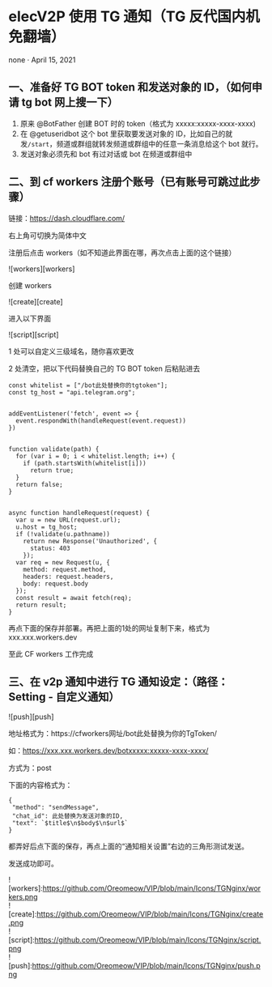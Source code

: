 # elecV2P 使用 TG 通知（TG 反代国内机免翻墙）
none · April 15, 2021
## 一、准备好 TG BOT token 和发送对象的 ID，（如何申请 tg bot 网上搜一下）

1. 原来 @BotFather 创建 BOT 时的 token（格式为 xxxxx:xxxxx-xxxx-xxxx)
2. 在 @getuseridbot 这个 bot 里获取要发送对象的 ID，比如自己的就发`/start`，频道或群组就转发频道或群组中的任意一条消息给这个 bot 就行。
3. 发送对象必须先和 bot 有过对话或 bot 在频道或群组中

## 二、到 cf workers 注册个账号（已有账号可跳过此步骤）

链接：https://dash.cloudflare.com/

右上角可切换为简体中文

注册后点击 workers（如不知道此界面在哪，再次点击上面的这个链接）

![workers][workers]

创建 workers

![create][create]

进入以下界面

![script][script]

1 处可以自定义三级域名，随你喜欢更改

2 处清空，把以下代码替换自己的 TG BOT token 后粘贴进去


```
const whitelist = ["/bot此处替换你的tgtoken"];
const tg_host = "api.telegram.org";


addEventListener('fetch', event => {
  event.respondWith(handleRequest(event.request))
})


function validate(path) {
  for (var i = 0; i < whitelist.length; i++) {
    if (path.startsWith(whitelist[i]))
      return true;
  }
  return false;
}


async function handleRequest(request) {
  var u = new URL(request.url);
  u.host = tg_host;
  if (!validate(u.pathname))
    return new Response('Unauthorized', {
      status: 403
    });
  var req = new Request(u, {
    method: request.method,
    headers: request.headers,
    body: request.body
  });
  const result = await fetch(req);
  return result;
}
```


再点下面的保存并部署。再把上面的1处的网址复制下来，格式为 xxx.xxx.workers.dev

至此 CF workers 工作完成

## 三、在 v2p 通知中进行 TG 通知设定：（路径：Setting - 自定义通知）

![push][push]

地址格式为：https://cfworkers网址/bot此处替换为你的TgToken/

如：https://xxx.xxx.workers.dev/botxxxxx:xxxxx-xxxx-xxxx/

方式为：post

下面的内容格式为：
```
{
 "method": "sendMessage",
 "chat_id": 此处替换为发送对象的ID,
 "text": `$title$\n$body$\n$url$`
}
```
都弄好后点下面的保存，再点上面的“通知相关设置”右边的三角形测试发送。

发送成功即可。



![workers]:https://github.com/Oreomeow/VIP/blob/main/Icons/TGNginx/workers.png  
![create]:https://github.com/Oreomeow/VIP/blob/main/Icons/TGNginx/create.png  
![script]:https://github.com/Oreomeow/VIP/blob/main/Icons/TGNginx/script.png  
![push]:https://github.com/Oreomeow/VIP/blob/main/Icons/TGNginx/push.png
